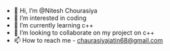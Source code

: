 - 👋 Hi, I’m @Nitesh Chourasiya 
- 👀 I’m interested in coding
- 🌱 I’m currently learning c++
- 💞️ I’m looking to collaborate on my project on c++
- 📫 How to reach me - chaurasiyajatin68@gmail.com

<!---
jattu8602/jattu8602 is a ✨ special ✨ repository because its `README.md` (this file) appears on your GitHub profile.
You can click the Preview link to take a look at your changes.
--->
